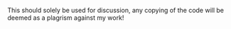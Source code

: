This should solely be used for discussion, any copying of the code will be deemed as a plagrism against my work!
